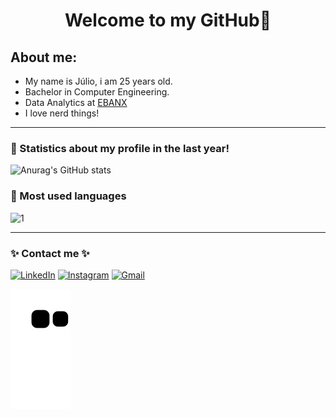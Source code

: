 <h1 align="center">
   Welcome to my GitHub🚀
  </h1>
  

## About me:
- My name is Júlio, i am 25 years old.
- Bachelor in Computer Engineering.
- Data Analytics at [EBANX](https://www.ebanx.com/br/)
- I love nerd things!
<hr>

### 🔭 Statistics about my profile in the last year!
![Anurag's GitHub stats](https://github-readme-stats.vercel.app/api?username=juliocmalvares&theme=tokyonight&show_icons=true&border_radius=10&count_private=true&hide_border=true&include_all_commits=true)


### 🔭 Most used languages
![1](https://github-readme-stats.vercel.app/api/top-langs/?username=juliocmalvares&hide=yacc,makefile,cuda&theme=tokyonight&layout=compact&langs_count=10&border_radius=10&hide_border=true)

<hr>

### ✨ Contact me ✨

[<img alt="LinkedIn" src="https://img.shields.io/badge/linkedin%20-%230077B5.svg?&style=for-the-badge&logo=linkedin&logoColor=white"/>](https://www.linkedin.com/in/juliocmalvares/)
[<img alt="Instagram" src="https://img.shields.io/badge/juliocmalvares%20-%23E4405F.svg?&style=for-the-badge&logo=Instagram&logoColor=white"/>](https://www.instagram.com/juliocmalvares/)
[<img alt="Gmail" src="https://img.shields.io/badge/Gmail-D14836?style=for-the-badge&logo=gmail&logoColor=white" />](mailto:juliocmalvares07@gmail.com)

![snak svg](https://github.com/juliocmalvares/juliocmalvares/blob/output/github-contribution-grid-snake.svg)
